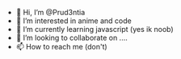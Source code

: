 - 👋 Hi, I’m @Prud3ntia
- 👀 I’m interested in anime and code
- 🌱 I’m currently learning javascript (yes ik noob)
- 💞️ I’m looking to collaborate on .... 
- 📫 How to reach me (don't)

<!---
Prud3ntia/Prud3ntia is a ✨ special ✨ repository because its `README.md` (this file) appears on your GitHub profile.
You can click the Preview link to take a look at your changes.
--->
